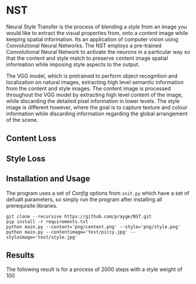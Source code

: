 # NST

Neural Style Transfer is the process of blending a *style* from an image you would like to extract the visual properties from, onto a *content* image while keeping spatial information. Its an application of computer vision using Convolutional Neural Networks. The NST employs a pre-trained Convolutional Neural Network to activate the neurons in a particular way so that the content and style match to preserve content image spatial information while imposing style aspects to the output. 

The VGG model, which is pretrained to perform object recognition and localization on natural images, extracting high level semantic information from the content and style images. The content image is processed throughout the VGG model by extracting high level content of the image, while discarding the detailed pixel information in lower levels. The style image is different however, where the goal is to capture texture and colour information while discarding information regarding the global arrangement of the scene. 

## Content Loss 

## Style Loss

## Installation and Usage

The program uses a set of *Config* options from `init.py` which have a set of defualt parameters, so simply run the program after installing all prerequisite libraries. 
```
git clone --recursive https://github.com/prayge/NST.git
pip install -r requirements.txt
python main.py --content='png/content.png' --style='png/style.png'
python main.py --contentimage='test/piccy.jpg' --styleimage='test/style.jpg'
```

## Results

The following result is for a process of 2000 steps with a style weight of 100
